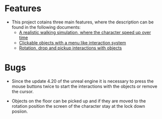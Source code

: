 # Features
* This project cotains three main features, where the description can be found in the following documents:
  * [A realistic walking simulation, where the character speed up over time](RealisticWalking.md)
  * [Clickable objects with a menu like interaction system](ClickableObjects.md)
  * [Rotation, drop and pickup interactions with objects](RotationPickupDrop.md)

# Bugs
* Since the update 4.20 of the unreal engine it is necessary to press the mouse buttons twice to start the interactions with the objects or remove the cursor.  

* Objects on the floor can be picked up and if they are moved to the rotation position the screen of the character stay at the lock down posiion. 
